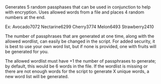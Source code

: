 Generates 5 random passphases that can be used in conjunction to help with encryption.
Uses allowed words from a file and places 4 random numbers at the end.

Ex:
  Avocado7072
  Nectarine6299
  Cherry3774
  Melon6493
  Strawberry2410

The number of passphrases that are generated at one time, along with the allowed wordlist, can easily be changed in the script.
For added security, it is best to use your own word list, but if none is provided, one with fruits will be generated for you.

The allowed wordlist must have +1 the number of passphrases to generate; by default, this would be 6 words in the file.
If the wordlist is missing or there are not enough words for the script to generate X unique words, a new word list will be generated.
